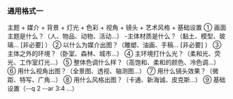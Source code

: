 ### 通用格式一
主题 + 媒介 + 背景 + 灯光 + 色彩 + 视角 + 镜头 + 艺术风格 + 基础设置
① 画面主题是什么？（人、物品、动物、活动…）
-主体材质是什么？（黏土、模型、玻璃... [非必要] ）
② 以什么为媒介出图？（雕塑、油画、手稿... [非必要] ）
③ 主体之外的环境？（卧室、森林、城市...）
④ 主环境打什么光？（柔和光、荧光、工作室灯光...）
⑤ 整体色调什么样？（高饱和、柔和的颜色、冷色调...）
⑥ 用什么视角出图？（全景图、透视、轴测图...）
⑦ 用什么镜头效果？（微距、特写、广角...）
⑧ 用什么风格出图？（卡通、新海诚、皮克斯...）
⑨ 基础设置（--q 2 --ar 3:4 ...）